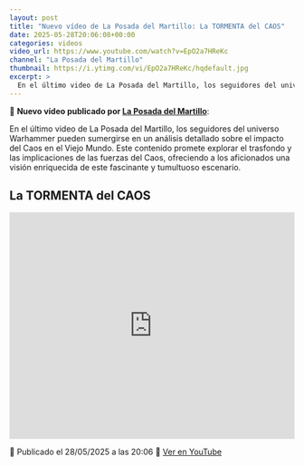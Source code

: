 ```yaml
---
layout: post
title: "Nuevo vídeo de La Posada del Martillo: La TORMENTA del CAOS"
date: 2025-05-28T20:06:08+00:00
categories: videos
video_url: https://www.youtube.com/watch?v=EpO2a7HReKc
channel: "La Posada del Martillo"
thumbnail: https://i.ytimg.com/vi/EpO2a7HReKc/hqdefault.jpg
excerpt: >
  En el último video de La Posada del Martillo, los seguidores del universo Warhammer pueden sumergirse en un análisis detallado sobre el impacto del Caos en el Viejo Mundo. Este contenido promete explorar el trasfondo y las implicaciones de las fuerzas del Caos, ofreciendo a los aficionados una visión enriquecida de este fascinante y tumultuoso escenario.
---
```


🎥 **Nuevo vídeo publicado por [La Posada del Martillo](https://www.youtube.com/channel/UCuRsk2Iq9PZoC3XPLAPePEQ)**:

En el último video de La Posada del Martillo, los seguidores del universo Warhammer pueden sumergirse en un análisis detallado sobre el impacto del Caos en el Viejo Mundo. Este contenido promete explorar el trasfondo y las implicaciones de las fuerzas del Caos, ofreciendo a los aficionados una visión enriquecida de este fascinante y tumultuoso escenario.

## La TORMENTA del CAOS

<iframe width="100%" height="400" src="https://www.youtube.com/embed/EpO2a7HReKc" frameborder="0" allowfullscreen></iframe>

📅 Publicado el 28/05/2025 a las 20:06
🔗 [Ver en YouTube](https://www.youtube.com/watch?v=EpO2a7HReKc)
